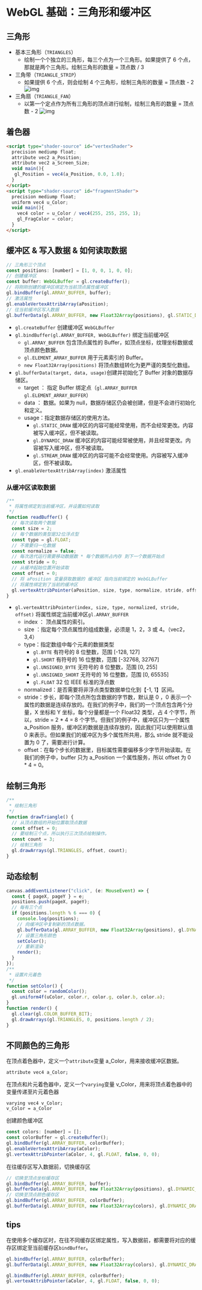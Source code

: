 # WebGL 基础：三角形和缓冲区

## 三角形

- 基本三角形（`TRIANGLES`）
  - 绘制一个个独立的三角形，每三个点为一个三角形。如果提供了 6 个点，那就是两个三角形。绘制三角形的数量 = 顶点数 / 3
- 三角带（`TRIANGLE_STRIP`）
  - 如果提供 6 个点，则会绘制 4 个三角形，绘制三角形的数量 = 顶点数 - 2
    ![img](https://p1-jj.byteimg.com/tos-cn-i-t2oaga2asx/gold-user-assets/2019/1/22/16875b8e51710e48~tplv-t2oaga2asx-zoom-in-crop-mark:3024:0:0:0.awebp)
- 三角扇（`TRIANGLE_FAN`）
  - 以第一个定点作为所有三角形的顶点进行绘制，绘制三角形的数量 = 顶点数 - 2
    ![img](https://p1-jj.byteimg.com/tos-cn-i-t2oaga2asx/gold-user-assets/2018/9/5/165a8dc2bb044266~tplv-t2oaga2asx-zoom-in-crop-mark:3024:0:0:0.awebp)

## 着色器

```html
<script type="shader-source" id="vertexShader">
  precision mediump float;
  attribute vec2 a_Position;
  attribute vec2 a_Screen_Size;
  void main(){
   gl_Position = vec4(a_Position, 0.0, 1.0);
  }
</script>
<script type="shader-source" id="fragmentShader">
  precision mediump float;
  uniform vec4 u_Color;
  void main(){
    vec4 color = u_Color / vec4(255, 255, 255, 1);
    gl_FragColor = color;
  }
</script>
```

## 缓冲区 & 写入数据 & 如何读取数据

<image-box src="http://assets.yomuki.com/md/webgl/%E7%BC%93%E5%86%B2%E5%8C%BA%E5%9F%BA%E7%A1%80%E4%BD%BF%E7%94%A8.png" />

```js
// 三角形三个顶点
const positions: [number] = [1, 0, 0, 1, 0, 0];
// 创建缓冲区
const buffer: WebGLBuffer = gl.createBuffer();
// 将刚刚创建的缓冲区绑定为当前顶点属性缓冲区
gl.bindBuffer(gl.ARRAY_BUFFER, buffer);
// 激活属性
gl.enableVertexAttribArray(aPosition);
// 往当前缓冲区写入数据
gl.bufferData(gl.ARRAY_BUFFER, new Float32Array(positions), gl.STATIC_DRAW);
```

- `gl.createBuffer` 创建缓冲区 `WebGLBuffer`
- `gl.bindBuffer(gl.ARRAY_BUFFER, WebGLBuffer)` 绑定当前缓冲区
  - `gl.ARRAY_BUFFER` 包含顶点属性的 Buffer，如顶点坐标，纹理坐标数据或顶点颜色数据。
  - `gl.ELEMENT_ARRAY_BUFFER` 用于元素索引的 Buffer。
  - `new Float32Array(positions)` 将顶点数组转化为更严谨的类型化数组。
- `gl.bufferData(target, data, usage)`创建并初始化了 Buffer 对象的数据存储区。
  - target ： 指定 Buffer 绑定点（`gl.ARRAY_BUFFER` `gl.ELEMENT_ARRAY_BUFFER`）
  - data ： 数据。如果为 null，数据存储区仍会被创建，但是不会进行初始化和定义。
  - usage：指定数据存储区的使用方法。
    - `gl.STATIC_DRAW` 缓冲区的内容可能经常使用，而不会经常更改。内容被写入缓冲区，但不被读取。
    - `gl.DYNAMIC_DRAW` 缓冲区的内容可能经常被使用，并且经常更改。内容被写入缓冲区，但不被读取。
    - `gl.STREAM_DRAW` 缓冲区的内容可能不会经常使用。内容被写入缓冲区，但不被读取。
- `gl.enableVertexAttribArray(index)` 激活属性

### 从缓冲区读取数据

```js
/**
 * 将属性绑定到当前缓冲区，并设置如何读取
 */
function readBuffer() {
  // 每次读取两个数据
  const size = 2;
  // 每个数据的类型是32位浮点型
  const type = gl.FLOAT;
  // 不需要归一化数据
  const normalize = false;
  // 每次迭代运行需要移动数据数 * 每个数据所占内存 到下一个数据开始点
  const stride = 0;
  // 从缓冲起始位置开始读取
  const offset = 0;
  // 将 aPosition 变量获取数据的 缓冲区 指向当前绑定的 WebGLBuffer
  // 将属性绑定到了当前的缓冲区
  gl.vertexAttribPointer(aPosition, size, type, normalize, stride, offset);
}
```

- `gl.vertexAttribPointer(index, size, type, normalized, stride, offset)` 将属性绑定当前缓冲区`gl.ARRAY_BUFFER`
  - index ： 顶点属性的索引。
  - size ：指定每个顶点属性的组成数量，必须是 1，2，3 或 4。（vec2，3,4）
  - type：指定数组中每个元素的数据类型
    - `gl.BYTE` 有符号的 8 位整数，范围 [-128, 127]
    - `gl.SHORT` 有符号的 16 位整数，范围 [-32768, 32767]
    - `gl.UNSIGNED_BYTE` 无符号的 8 位整数，范围 [0, 255]
    - `gl.UNSIGNED_SHORT` 无符号的 16 位整数，范围 [0, 65535]
    - `gl.FLOAT` 32 位 IEEE 标准的浮点数
  - normalized：是否需要将非浮点类型数据单位化到【-1, 1】区间。
  - stride：步长，即每个顶点所包含数据的字节数，默认是 0 ，0 表示一个属性的数据是连续存放的。在我们的例子中，我们的一个顶点包含两个分量，X 坐标和 Y 坐标，每个分量都是一个 Float32 类型，占 4 个字节，所以，stride = 2 \* 4 = 8 个字节。但我们的例子中，缓冲区只为一个属性 a_Position 服务，缓冲区的数据是连续存放的，因此我们可以使用默认值 0 来表示。但如果我们的缓冲区为多个属性所共用，那么 stride 就不能设置为 0 了，需要进行计算。
  - offset：在每个步长的数据里，目标属性需要偏移多少字节开始读取。在我们的例子中，buffer 只为 a_Position 一个属性服务，所以 offset 为 0 \* 4 = 0。

## 绘制三角形

```js
/**
 * 绘制三角形
 */
function drawTriangle() {
  // 从顶点数组的开始位置取顶点数据
  const offset = 0;
  // 要绘制三个点，所以执行三次顶点绘制操作。
  const count = 3;
  // 绘制三角形
  gl.drawArrays(gl.TRIANGLES, offset, count);
}
```

## 动态绘制

```js
canvas.addEventListener("click", (e: MouseEvent) => {
  const { pageX, pageY } = e;
  positions.push(pageX, pageY);
  // 每有三个点
  if (positions.length % 6 === 0) {
    console.log(positions);
    // 向缓冲区中复制新的顶点数据。
    gl.bufferData(gl.ARRAY_BUFFER, new Float32Array(positions), gl.DYNAMIC_DRAW);
    // 设置三角形颜色
    setColor();
    // 重新渲染
    render();
  }
});
/**
 * 设置片元着色
 */
function setColor() {
  const color = randomColor();
  gl.uniform4f(uColor, color.r, color.g, color.b, color.a);
}
function render() {
  gl.clear(gl.COLOR_BUFFER_BIT);
  gl.drawArrays(gl.TRIANGLES, 0, positions.length / 2);
}
```

## 不同颜色的三角形

在顶点着色器中，定义一个`attribute`变量 a_Color，用来接收缓冲区数据。

```
attribute vec4 a_Color;
```

在顶点和片元着色器中，定义一个`varying`变量 v_Color，用来将顶点着色器中的变量传递至片元着色器

```
varying vec4 v_Color;
v_Color = a_Color
```

创建颜色缓冲区

```js
const colors: [number] = [];
const colorBuffer = gl.createBuffer();
gl.bindBuffer(gl.ARRAY_BUFFER, colorBuffer);
gl.enableVertexAttribArray(aColor);
gl.vertexAttribPointer(aColor, 4, gl.FLOAT, false, 0, 0);
```

在往缓存区写入数据前，切换缓存区

```js
// 切换至顶点坐标缓存区
gl.bindBuffer(gl.ARRAY_BUFFER, buffer);
gl.bufferData(gl.ARRAY_BUFFER, new Float32Array(positions), gl.DYNAMIC_DRAW);
// 切换至顶点颜色缓存区
gl.bindBuffer(gl.ARRAY_BUFFER, colorBuffer);
gl.bufferData(gl.ARRAY_BUFFER, new Float32Array(colors), gl.DYNAMIC_DRAW);
```

## tips

在使用多个缓存区时，在往不同缓存区绑定属性，写入数据前，都需要将对应的缓存区绑定至当前缓存区`bindBuffer`。

```js
gl.bindBuffer(gl.ARRAY_BUFFER, colorBuffer);
gl.bufferData(gl.ARRAY_BUFFER, new Float32Array(colors), gl.DYNAMIC_DRAW);

gl.bindBuffer(gl.ARRAY_BUFFER, colorBuffer);
gl.vertexAttribPointer(aColor, 4, gl.FLOAT, false, 0, 0);
```
